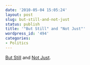 ```yaml
---
date: '2010-05-04 15:05:24'
layout: post
slug: but-still-and-not-just
status: publish
title: '"But Still" and "Not Just"'
wordpress_id: '494'
categories:
- Politics
---
```


[But Still](http://daringfireball.net/linked/2010/05/04/but-still) and [Not Just](http://www.eschatonblog.com/2010/04/not-just.html).
